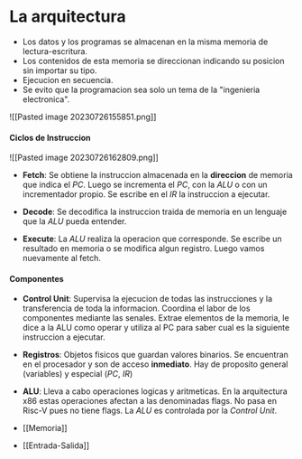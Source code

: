 # La arquitectura
- Los datos y los programas se almacenan en la misma memoria de lectura-escritura.
- Los contenidos de esta memoria se direccionan indicando su posicion sin importar su tipo.
- Ejecucion en secuencia.
- Se evito que la programacion sea solo un tema de la "ingenieria electronica".

![[Pasted image 20230726155851.png]]

#### Ciclos de Instruccion

![[Pasted image 20230726162809.png]]

- **Fetch**: Se obtiene la instruccion almacenada en la **direccion** de memoria que indica el _PC_. Luego se incrementa el _PC_, con la _ALU_ o con un incrementador propio. Se escribe en el _IR_ la instruccion a ejecutar.

- **Decode**: Se decodifica la instruccion traida de memoria en un lenguaje que la _ALU_ pueda entender.

- **Execute**: La _ALU_ realiza la operacion que corresponde. Se escribe un resultado en memoria o se modifica algun registro. Luego vamos nuevamente al fetch.

#### Componentes

- **Control Unit**: Supervisa la ejecucion de todas las instrucciones y la transferencia de toda la informacion. Coordina el labor de los componentes mediante las senales. Extrae elementos de la memoria, le dice a la ALU como operar y utiliza al PC para saber cual es la siguiente instruccion a ejecutar.

- **Registros**: Objetos fisicos que guardan valores binarios. Se encuentran en el procesador y son de acceso **inmediato**. Hay de proposito general (variables) y especial (_PC_, *IR*)

- **ALU**: Lleva a cabo operaciones logicas y aritmeticas. En la arquitectura x86 estas operaciones afectan a las denominadas flags. No pasa en Risc-V pues no tiene flags. La _ALU_ es controlada por la *Control Unit*.
- [[Memoria]]
- [[Entrada-Salida]]